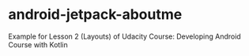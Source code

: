 # android-jetpack-aboutme

Example for Lesson 2 (Layouts) of Udacity Course: Developing Android Course with Kotlin